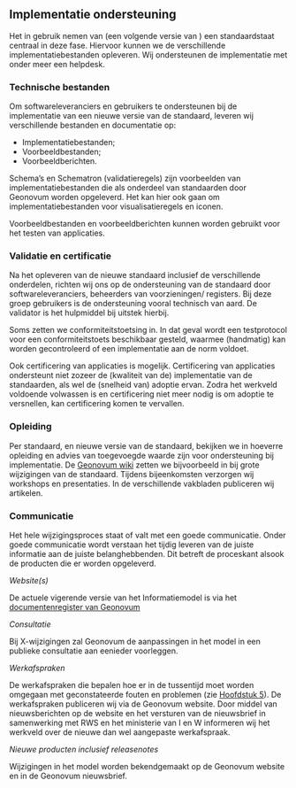 ## Implementatie ondersteuning

Het in gebruik nemen van (een volgende versie van ) een standaardstaat centraal in deze fase. Hiervoor kunnen we de verschillende implementatiebestanden opleveren. Wij ondersteunen de implementatie met onder meer een helpdesk.

### Technische bestanden

Om softwareleveranciers en gebruikers te ondersteunen bij de implementatie van een nieuwe versie van de standaard, leveren wij verschillende bestanden en documentatie op:

<ul><li>Implementatiebestanden;</li>
<li>Voorbeeldbestanden;</li>
<li>Voorbeeldberichten.</li>
</ul>

Schema’s en Schematron (validatieregels) zijn voorbeelden van implementatiebestanden die als onderdeel van standaarden door Geonovum worden opgeleverd. Het kan hier ook gaan om implementatiebestanden voor visualisatieregels en iconen.

Voorbeeldbestanden en voorbeeldberichten kunnen worden gebruikt voor het testen van applicaties.

###         Validatie en certificatie

Na het opleveren van de nieuwe standaard inclusief de verschillende onderdelen, richten wij ons op de ondersteuning van de standaard door softwareleveranciers, beheerders van voorzieningen/ registers. Bij deze groep gebruikers is de ondersteuning vooral technisch van aard. De validator is het hulpmiddel bij uitstek hierbij.

Soms zetten we conformiteitstoetsing in. In dat geval wordt een testprotocol voor een conformiteitstoets beschikbaar gesteld, waarmee (handmatig) kan worden gecontroleerd of een implementatie aan de norm voldoet.

Ook certificering van applicaties is mogelijk. Certificering van applicaties ondersteunt niet zozeer de (kwaliteit van de) implementatie van de standaarden, als wel de (snelheid van) adoptie ervan. Zodra het werkveld voldoende volwassen is en certificering niet meer nodig is om adoptie te versnellen, kan certificering komen te vervallen.

###         Opleiding

Per standaard, en nieuwe versie van de standaard, bekijken we in hoeverre opleiding en advies van toegevoegde waarde zijn voor ondersteuning bij implementatie. De [Geonovum wiki](http://wiki.geonovum.nl) zetten we bijvoorbeeld in bij grote wijzigingen van de standaard. Tijdens bijeenkomsten verzorgen wij workshops en presentaties. In de verschillende vakbladen publiceren wij artikelen.

###         Communicatie

Het hele wijzigingsproces staat of valt met een goede communicatie. Onder goede communicatie wordt verstaan het tijdig leveren van de juiste informatie aan de juiste belanghebbenden. Dit betreft de proceskant alsook de producten die er worden opgeleverd.

<i>Website</i><i>(s)</i>

De actuele vigerende versie van het Informatiemodel is via het [documentenregister van Geonovum](https://docs.geostandaarden.nl/cvgg/img/)

<i>Consultatie</i>

Bij X-wijzigingen zal Geonovum de aanpassingen in het model in een publieke consultatie aan eenieder voorleggen.

<i>Werkafspraken</i>

De werkafspraken die bepalen hoe er in de tussentijd moet worden omgegaan met geconstateerde fouten en problemen (zie <a href='#tussentijdse-werkafspraken'>Hoofdstuk 5<a></a>). De werkafspraken publiceren wij via de Geonovum website. Door middel van nieuwsberichten op de website en het versturen van de nieuwsbrief in samenwerking met RWS en het ministerie van I en W informeren wij het werkveld over de nieuwe dan wel aangepaste werkafspraak.

<i>Nieuwe producten inclusief releasenotes</i>

Wijzigingen in het model worden bekendgemaakt op de Geonovum website en in de Geonovum nieuwsbrief.

